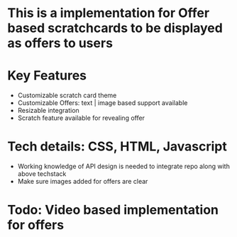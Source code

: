# This is a implementation for Offer based scratchcards to be displayed as offers to users

# Key Features

- Customizable scratch card theme
- Customizable Offers: text | image based support available
- Resizable integration
- Scratch feature available for revealing offer

# Tech details: CSS, HTML, Javascript
- Working knowledge of API design is needed to integrate repo along with above techstack
- Make sure images added for offers are clear

# Todo: Video based implementation for offers
